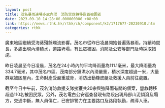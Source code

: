 ```yaml
---
layout: post
title: 茂名暴雨連場多處內澇　消防營救轉移逾百被困者
date: 2023-09-10 14:28:00.000000000 +08:00
link: https://news.rthk.hk/rthk/ch/component/k2/1717677-20230910.htm
categories: rthk
---
```


廣東地區繼續受海葵殘餘環流影響。茂名市從昨日凌晨開始普遍落暴雨，持續時間長，多處出現內澇積水，道路坍塌，有民眾被困，消防及公安等部門及時採取措施。

昨日凌晨至今日凌晨，茂名在24小時內的平均降雨量為111.1毫米，最大降雨量為334.7毫米，其中茂名市區、茂南部分鎮洪水內澇嚴重，積水深度超過一米，大量群眾被困屋內，生命財產受嚴重威脅，消防出動橡皮艇及救援人員前往處置。

截至今日中午前，茂名消防救援支隊接獲共20宗與強降雨有關的個案，營救轉移超過110名被困民眾。另外，茂名電白公安巡查發現有路段出現局部山泥傾瀉及塌方，交通中斷，無人員傷亡，已安排警力在主要路口及路段執勤，疏導人車。
